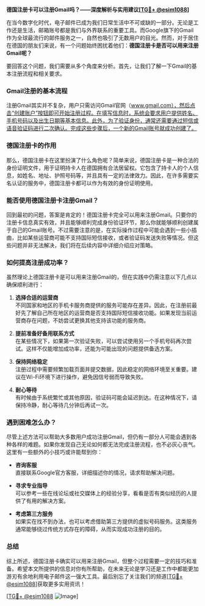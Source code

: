 **德国注册卡可以注册Gmail吗？——深度解析与实用建议[[TG💪+ @esim1088](https://t.me/s/esim1088)]**

在当今数字化时代，电子邮件已成为我们日常生活中不可或缺的一部分。无论是工作还是生活，邮箱账号都是我们与外界联系的重要工具。而Google旗下的Gmail作为全球最流行的邮件服务之一，自然也吸引了无数用户的目光。然而，对于居住在德国的朋友们来说，有一个问题始终困扰着他们：**德国注册卡是否可以用来注册Gmail呢？**

要回答这个问题，我们需要从多个角度来分析。首先，让我们了解一下Gmail的基本注册流程和相关要求。

### Gmail注册的基本流程

注册Gmail其实并不复杂，用户只需访问Gmail官网（www.gmail.com），然后点击“创建账户”按钮即可开始注册过程。在填写信息时，系统会要求用户提供姓名、手机号码以及出生日期等基本信息。此外，为了验证身份，通常还需要通过短信或语音验证码进行二次确认。完成这些步骤后，一个新的Gmail账号就成功创建了。

### 德国注册卡的作用

那么，德国注册卡在这里扮演了什么角色呢？简单来说，德国注册卡是一种合法的身份证明文件，用于证明持卡人在德国拥有合法居留权。它包含了持卡人的个人信息，如姓名、地址、护照号码等，并且具有一定的法律效力。因此，在许多需要实名认证的服务中，德国注册卡都可以作为有效的身份证明使用。

### 能否使用德国注册卡注册Gmail？

回到最初的问题，答案是肯定的！德国注册卡完全可以用来注册Gmail。只要你的注册卡信息真实有效，并且能够顺利完成身份验证环节，那么你就能够顺利创建属于自己的Gmail账号。不过需要注意的是，在实际操作过程中可能会遇到一些小插曲，比如某些运营商可能不支持国际短信接收，或者验证码发送失败等情况。但这些问题并非无法解决，我们将在后续内容中详细介绍应对策略。

### 如何提高注册成功率？

虽然理论上德国注册卡是可以用来注册Gmail的，但在实践中仍需注意以下几点以确保顺利进行：

1. **选择合适的运营商**  
   不同国家和地区的手机卡服务商提供的服务可能存在差异。因此，在注册前最好先了解自己所在地区的运营商是否支持国际短信接收功能。如果发现当前运营商存在问题，不妨尝试更换其他支持该功能的服务商。

2. **提前准备好备用联系方式**  
   在某些情况下，如果第一次验证失败，可以尝试使用另一个手机号码再次尝试。这样不仅能增加成功率，还能为可能出现的问题提供备选方案。

3. **保持网络稳定**  
   注册过程中需要频繁加载页面并提交数据，因此稳定的网络环境至关重要。建议在Wi-Fi环境下进行操作，避免因信号弱而导致失败。

4. **耐心等待**  
   有时候由于系统繁忙或其他原因，验证码可能会延迟到达。在这种情况下，请保持冷静，耐心等待几分钟后再试一次。

### 遇到困难怎么办？

尽管上述方法可以帮助大多数用户成功注册Gmail，但仍有一部分人可能会遇到各种各样的难题。如果你发现自己无论如何都无法完成注册流程，也不必灰心丧气。这里有一些额外的小技巧或许能帮到你：

- **咨询客服**  
  直接联系Google官方客服，详细描述你的情况，请求帮助解决问题。
  
- **寻求专业指导**  
  可以参考一些在线论坛或社交媒体上的经验分享，看看是否有类似经历的人提供了有用的解决方案。

- **考虑第三方服务**  
  如果实在找不到办法，也可以考虑借助第三方提供的虚拟号码服务。这类服务通常能够绕过传统方式存在的障碍，从而实现成功注册的目的。

### 总结

综上所述，德国注册卡确实可以用来注册Gmail，但整个过程需要一定的技巧和准备。希望本文所提供的信息对你有所帮助，在未来无论是学习还是工作中都能更加游刃有余地利用电子邮件这一强大工具。最后别忘了关注我们的频道[[TG💪+ @esim1088](https://t.me/s/esim1088)]获取更多实用资讯！

[[TG💪+ @esim1088](https://t.me/s/esim1088) ![Image](https://i.postimg.cc/4NQfJmqS/Snipaste-2025-05-13-00-14-12.png)]